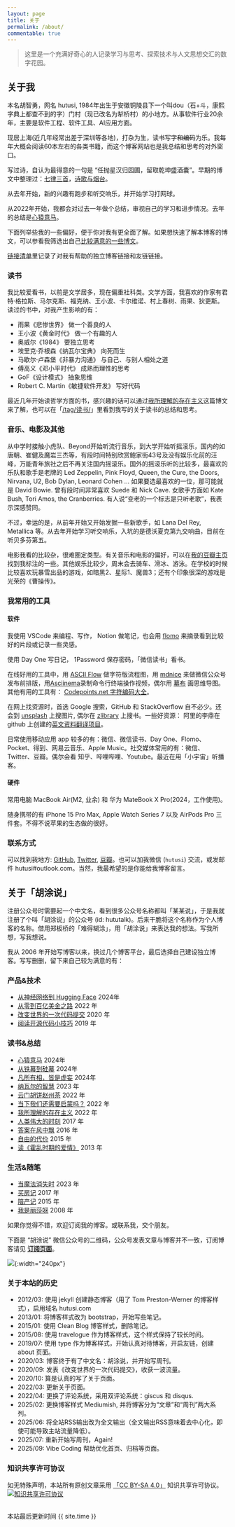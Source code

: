 ```yaml
---
layout: page
title: 关于
permalink: /about/
commentable: true
---
```


> 这里是一个充满好奇心的人记录学习与思考、探索技术与人文思想交汇的数字花园。

## 关于我

本名胡智勇，网名 hutusi, 1984年出生于安徽铜陵县下一个叫dou（石+斗，康熙字典上都查不到的字）门村（现已改名为犁桥村）的小地方。从事软件行业20余年，主要是软件工程、软件工具、AI应用方面。

现居上海(近几年经常出差于深圳等各地)，打杂为生，读书写字~~和编码~~为乐。我每年大概会阅读60本左右的各类书籍，而这个博客网站也是我总结和思考的对外窗口。

写过诗，自认为最得意的一句是 “任抛星汉归园圃，留取乾坤盛酒囊”。早期的博文中整理过：[七律三首](/articles/three-poems-qi-lv)，[诗歌与烟台](/articles/yantai-poems)。

从去年开始，新的兴趣有跑步和听交响乐，并开始学习打网球。

从2022年开始，我都会对过去一年做个总结，审视自己的学习和进步情况。去年的总结是[心猿意马](/articles/restless-mind-2024-review)。

下面列举些我的一些偏好，便于你对我有更全面了解。如果想快速了解本博客的博文，可以参看我筛选出自己[比较满意的一些博文](#blog-product)。

[链接清单](/links/)里记录了对我有帮助的独立博客链接和友链链接。

### 读书

我比较爱看书，以前是文学居多，现在偏重社科类。文学方面，我喜欢的作家有君特·格拉斯、马尔克斯、福克纳、王小波、卡尔维诺、村上春树、雨果、狄更斯。读过的书中，对我产生影响的有：

* 雨果《悲惨世界》	做一个善良的人
* 王小波《黄金时代》	做一个有趣的人
* 奥威尔《1984》	要独立思考
* 埃里克·乔根森《纳瓦尔宝典》 向死而生
* 马歇尔·卢森堡《非暴力沟通》	与自己、与别人相处之道
* 傅高义《邓小平时代》	成熟而理性的思考
* GoF《设计模式》	抽象思维
* Robert C. Martin《敏捷软件开发》	写好代码

最近几年开始读哲学方面的书，感兴趣的话可以通过[我所理解的存在主义](/articles/understanding-of-existentialism)这篇博文来了解，也可以在「[/tag/读书/](/tag/读书/)」里看到我写的关于读书的总结和思考。

### 音乐、电影及其他

从中学时接触小虎队、Beyond开始听流行音乐，到大学开始听摇滚乐，国内的如唐朝、崔健及魔岩三杰等，有段时间特别欣赏鲍家街43号及没有娱乐化前的汪峰，万能青年旅社之后不再关注国内摇滚乐。国外的摇滚乐听的比较多，最喜欢的乐队和歌手是老牌的 Led Zeppelin, Pink Floyd, Queen, the Cure, the Doors, Nirvana, U2, Bob Dylan, Leonard Cohen ... 如果要选最喜欢的一位，那可能就是 David Bowie. 曾有段时间非常喜欢 Suede 和 Nick Cave. 女歌手方面如 Kate Bush, Tori Amos, the Cranberries. 有人说“变老的一个标志是只听老歌”，我表示深感赞同。

不过，幸运的是，从前年开始又开始发掘一些新歌手，如 Lana Del Rey, Metallica 等。从去年开始学习听交响乐，入坑的是德沃夏克第九交响曲，目前在听贝多芬第五。

电影我看的比较杂，很难圈定类型。有关音乐和电影的偏好，可以在[我的豆瓣主页](https://www.douban.com/people/hutusi/)找到我标注的一些。其他娱乐比较少，周末会去骑车、滑冰、游泳。在学校的时候比较喜欢玩暴雪出品的游戏，如暗黑2、星际1、魔兽3；还有个印象很深的游戏是光荣的《曹操传》。

### 我常用的工具 

#### 软件

我使用 VSCode 来编程、写作， Notion 做笔记，也会用 [flomo](https://flomoapp.com/register2/?MzI2MzI) 来摘录看到比较好的片段或记录一些灵感。

使用 Day One 写日记， 1Password 保存密码，「微信读书」看书。

在线好用的工具中，用 [ASCII Flow](http://asciiflow.com/) 做字符版流程图，用 [mdnice](https://mdnice.com/) 来做微信公众号发布前排版，用[Asciinema](https://asciinema.org/)录制命令行终端操作视频，偶尔用 [幕布](https://mubu.com/) 画思维导图。其他有用的工具有： [Codepoints.net 字符编码大全](https://codepoints.net/)。

在网上找资源时，首选 Google 搜索，GitHub 和 StackOverflow 自不必少。还会到 [unsplash](https://unsplash.com/) 上搜图片, 偶尔在 [zlibrary](https://b-ok.global/) 上搜书。一些好资源： 阿里的李鼎在 github 上创建的[英文资料翻译项目](https://github.com/oldratlee/translations)。

日常使用移动应用 app 较多的有：微信、微信读书、Day One、Flomo、Pocket、得到、网易云音乐、Apple Music。社交媒体常用的有：微信、Twitter、豆瓣。偶尔会看 知乎、哔哩哔哩、Youtube。最近在用「小宇宙」听播客。

#### 硬件

常用电脑 MacBook Air(M2, 业余) 和 华为 MateBook X Pro(2024，工作使用)。

随身携带的有 iPhone 15 Pro Max, Apple Watch Series 7 以及 AirPods Pro 三件套。不得不说苹果的生态做的很好。

### 联系方式

可以找到我地方: [GitHub](https://github.com/hutusi), [Twitter](https://twitter.com/hutusi), [豆瓣](https://www.douban.com/people/hutusi/)。也可以加我微信 (`hutusi`) 交流，或发邮件 hutusi#outlook.com。当然，我最希望的是你能给我博客留言。

## 关于「胡涂说」

注册公众号时需要起一个中文名，看到很多公众号名称都叫「某某说」，于是我就注册了个叫「胡涂说」的公众号 (id: hututalk)。后来干脆将这个名称作为个人博客的名称。借用郑板桥的「难得糊涂」，用「胡涂说」来表达我的想法。写我所想，写我想说。

我从 2006 年开始写博客以来，换过几个博客平台，最后选择自己建设独立博客。写写删删，留下来自己较为满意的有：

### <a id="blog-product"></a> 产品&技术

* [从神经网络到 Hugging Face](/articles/the-history-of-neural-networks) 2024年
* [从零到百亿美金之路](/articles/the-story-of-github-and-gitlab) 2022 年
* [改变世界的一次代码提交](/articles/the-greatest-git-commit) 2020 年
* [阅读开源代码小技巧](/articles/git-paging) 2019 年

### 读书&总结

* [心猿意马](/articles/restless-mind-2024-review) 2024年
* [从铁幕到硅幕](/articles/the-silicon-curtain) 2024年
* [凡所有相，皆是虚妄](/articles/awareness-2023-review) 2024年
* [纳瓦尔的智慧](/articles/naval) 2023 年
* [云门胡饼赵州茶](/articles/zen-baggage) 2022 年
* [当下我们还需要启蒙吗？](/articles/enlightenment-now) 2022 年
* [我所理解的存在主义](/articles/understanding-of-existentialism) 2022 年
* [人类伟大的时刻](/articles/decisive-moments-in-history) 2017 年
* [答案在风中飘](/articles/blowing-in-the-wind) 2016 年
* [自由的代价](/articles/rms) 2015 年
* [读《霍乱时期的爱情》](/articles/love-in-the-time-of-cholera) 2013 年

### 生活&随笔

* [当魔法消失时](/articles/nostalgia) 2023 年
* [买房记](/articles/buying-property) 2017 年
* [陪产记](/articles/paternity) 2015 年
* [我是丽莎呀](/articles/i-am-lisa) 2008 年

如果你觉得不错，欢迎订阅我的博客。或联系我，交个朋友。

下面是 “胡涂说” 微信公众号的二维码，公众号发表文章与博客并不一致，订阅博客请见 **[订阅页面](/subscription)**。

![]({{site.images_baseurl}}/site/qrcode_for_hututalk_8cm.jpg?w=1280){:width="240px"}


### 关于本站的历史

* 2012/03: 使用 jekyll 创建静态博客（用了 Tom Preston-Werner 的博客样式），启用域名 hutusi.com
* 2013/01: 将博客样式改为 bootstrap，开始写些笔记。
* 2015/01: 使用 Clean Blog 博客样式，删除笔记。
* 2015/08: 使用 travelogue 作为博客样式，这个样式保持了较长时间。
* 2019/07: 使用 type 作为博客样式，开始认真对待博客，开启友链，创建 about 页面。
* 2020/03: 博客终于有了中文名：胡涂说，并开始写周刊。
* 2020/09: 发表《改变世界的一次代码提交》，收获一波流量。
* 2020/10: 算是认真的写了关于页面。
* 2022/03: 更新关于页面。
* 2022/04: 更换了评论系统，采用双评论系统：giscus 和 disqus.
* 2025/02: 更换博客样式 Mediumish, 并将博客分为“文章”和“周刊”两大系列。
* 2025/06: 将全站RSS输出改为全文输出（全文输出RSS意味着去中心化，即使可能导致主站流量降低）。
* 2025/07: 重新开始写周刊，Again!
* 2025/09: Vibe Coding 帮助优化首页、归档等页面。

### 知识共享许可协议

如无特殊声明，本站所有原创文章采用 <a rel="license" href="http://creativecommons.org/licenses/by-sa/4.0/deed.zh">「CC BY-SA 4.0」</a > 知识共享许可协议。 <a rel="license" href="http://creativecommons.org/licenses/by-sa/4.0/"><img alt="知识共享许可协议" style="border-width:0" src="https://i.creativecommons.org/l/by-sa/4.0/88x31.png" /></a>

<br />

<div>
<span class="footnotes"> 本站最后更新时间 {{ site.time }}</span>
</div>
